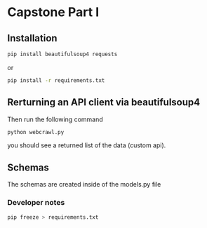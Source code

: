 # Capstone Part I

## Installation

```bash
pip install beautifulsoup4 requests
```

or

```bash
pip install -r requirements.txt
```

## Rerturning an API client via beautifulsoup4

Then run the following command

```bash
python webcrawl.py
```

you should see a returned list of the data (custom api).

## Schemas

The schemas are created inside of the models.py file

### Developer notes

```bash
pip freeze > requirements.txt
```
